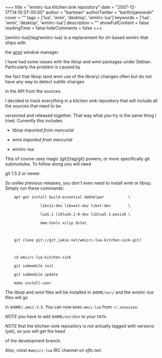 +++
title = "wmiirc-lua kitchen sink repository"
date = "2007-12-17T14:10:37-05:00"
author = "bartman"
authorTwitter = "barttrojanowski"
cover = ""
tags = ['lua', 'wmii', 'desktop', 'wmiirc-lua']
keywords = ['lua', 'wmii', 'desktop', 'wmiirc-lua']
description = ""
showFullContent = false
readingTime = false
hideComments = false
+++

[wmiirc-lua]{tag/wmiirc-lua} is a replacement for sh-based wmiirc that ships with

the [wmii](http://www.suckless.org/wiki/wmii) window manager.



I have had some issues with the *libixp* and *wmii* packages under Debian.  Particularly the problem is caused by

the fact that libixp (and wmii use of the library) changes often but do not have any way to detect subtle changes

in the API from the sources.



I decided to track everything in a *kitchen sink* repository that will include all the sources that need to be

versioned and released together.  That way what *you* try is the same thing I tried.  Currently this includes



 - libixp *imported from mercurial*

 - wmii *imported from mercurial*

 - wmiirc-lua



This of course uses magic [git]{tag/git} powers; or more specifically git submodules.  To follow along you will need

git 1.5.3 or newer.



<!--more-->



So unlike previous releases, you don't even need to install wmii or libixp.  Simply run these commands:



        apt-get install build-essential debhelper           \

                    libx11-dev libxext-dev libxt-dev        \

                    lua5.1 liblua5.1-0-dev liblua5.1-posix0 \

                    dwm-tools xclip dstat

        

        git clone git://git.jukie.net/wmiirc-lua-kitchen-sink.git/

        

        cd wmiirc-lua-kitchen-sink

        git submodule init

        git submodule update

        make install-user



The *libixp* and *wmii* files will be installed in `$HOME/usr/` and the *wmiirc-lua* files will go 

in `$HOME/.wmii-3.5`.  You can now exec `wmii-lua` from `~/.xsession`.



*NOTE* you have to add `$HOME/usr/bin` to your `PATH`.



*NOTE* that the kitchen-sink repository is not actually tagged with versions (yet), so you will get the head

of the development branch.







Also, visist `#wmiirc-lua` IRC channel on *oftc.net*.



<SCRIPT type='text/javascript' language='JavaScript' src='http://www.ohloh.net/projects/8254/badge_js'></SCRIPT>
